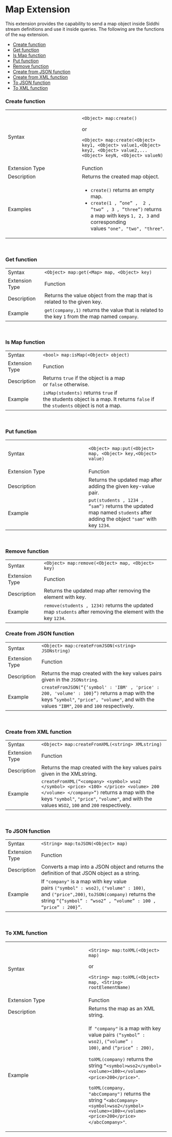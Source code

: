 # Map Extension

This extension provides the capability to send a map object inside
Siddhi stream definitions and use it inside queries. The following are
the functions of the `map` extension.

-   [Create function](#MapExtension-Createfunction)
-   [Get function](#MapExtension-Getfunction)
-   [Is Map function](#MapExtension-IsMapfunction)
-   [Put function](#MapExtension-Putfunction)
-   [Remove function](#MapExtension-Removefunction)
-   [Create from JSON function](#MapExtension-CreatefromJSONfunction)
-   [Create from XML function](#MapExtension-CreatefromXMLfunction)
-   [To JSON function](#MapExtension-ToJSONfunction)
-   [To XML function](#MapExtension-ToXMLfunction)

### Create function

<table>
<colgroup>
<col style="width: 50%" />
<col style="width: 50%" />
</colgroup>
<tbody>
<tr class="odd">
<td>Syntax</td>
<td><p><code>&lt;Object&gt; map:create()           </code></p>
<p>or</p>
<p><code>&lt;Object&gt; map:create(&lt;Object&gt; key1, &lt;Object&gt; value1,&lt;Object&gt; key2, &lt;Object&gt; value2,...&lt;Object&gt; keyN, &lt;Object&gt; valueN)</code></p></td>
</tr>
<tr class="even">
<td>Extension Type</td>
<td>Function</td>
</tr>
<tr class="odd">
<td>Description</td>
<td>Returns the created map object.</td>
</tr>
<tr class="even">
<td>Examples</td>
<td><ul>
<li><code>create()</code> returns an empty map.</li>
<li><code>create(1 , ”one” ,  2 , ”two” , 3 , ”three”)</code> returns a map with keys <code>1, 2, 3</code> and corresponding values <code>&quot;one&quot;, &quot;two&quot;, &quot;three&quot;</code>.</li>
</ul></td>
</tr>
</tbody>
</table>

 

### Get function

|                |                                                                                                 |
|----------------|-------------------------------------------------------------------------------------------------|
| Syntax         | `<Object> map:get(<Map> map, <Object> key)`                                                     |
| Extension Type | Function                                                                                        |
| Description    | Returns the value object from the map that is related to the given key.                         |
| Example        | `get(company,1)` returns the value that is related to the key `1` from the map named `company`. |

 

### Is Map function

|                |                                                                                                                             |
|----------------|-----------------------------------------------------------------------------------------------------------------------------|
| Syntax         | `<bool> map:isMap(<Object> object)`                                                                                         |
| Extension Type | Function                                                                                                                    |
| Description    | Returns `true` if the object is a map or `false` otherwise.                                                                 |
| Example        | `isMap(students)` returns `true` if the students object is a map. It returns `false` if the `students` object is not a map. |

 

### Put function

<table>
<colgroup>
<col style="width: 50%" />
<col style="width: 50%" />
</colgroup>
<tbody>
<tr class="odd">
<td>Syntax</td>
<td><p><code>&lt;Object&gt; map:put(&lt;Object&gt; map, &lt;Object&gt; key,&lt;Object&gt; value)</code></p></td>
</tr>
<tr class="even">
<td>Extension Type</td>
<td>Function</td>
</tr>
<tr class="odd">
<td>Description</td>
<td>Returns the updated map after adding the given key-value pair.</td>
</tr>
<tr class="even">
<td>Example</td>
<td><code>put(students , 1234 , ”sam”)</code> returns the updated map named <code>students</code> after adding the object <code>&quot;sam&quot;</code> with key <code>1234</code>.</td>
</tr>
</tbody>
</table>

 

### Remove function

|                |                                                                                                              |
|----------------|--------------------------------------------------------------------------------------------------------------|
| Syntax         | `<Object> map:remove(<Object> map, <Object> key)`                                                            |
| Extension Type | Function                                                                                                     |
| Description    | Returns the updated map after removing the element with key.                                                 |
| Example        | `remove(students , 1234)` returns the updated map `students` after removing the element with the key `1234`. |

### Create from JSON function

|                |                                                                                                                                                                                                |
|----------------|------------------------------------------------------------------------------------------------------------------------------------------------------------------------------------------------|
| Syntax         | `<Object> map:createFromJSON(<string> JSONstring)`                                                                                                                                             |
| Extension Type | Function                                                                                                                                                                                       |
| Description    | Returns the map created with the key values pairs given in the `JSONstring`.                                                                                                                   |
| Example        | `createFromJSON(“{‘symbol' : 'IBM' , 'price' : 200, 'volume' : 100}”)` returns a map with the keys "`symbol"`, `"price", "volume"`, and with the values `"IBM"`, `200` and `100` respectively. |

 

### Create from XML function

|                |                                                                                                                                                                                                                                        |
|----------------|----------------------------------------------------------------------------------------------------------------------------------------------------------------------------------------------------------------------------------------|
| Syntax         | `<Object> map:createFromXML(<string> XMLstring)`                                                                                                                                                                                       |
| Extension Type | Function                                                                                                                                                                                                                               |
| Description    | Returns the map created with the key values pairs given in the XMLstring.                                                                                                                                                              |
| Example        | `createFromXML(“<company> <symbol> wso2 </symbol> <price> <100> </price> <volume> 200 </volume> </company>”)` returns a map with the keys `"symbol"`, `"price"`, `"volume"`, and with the values `WSO2`, `100` and `200` respectively. |

 

### To JSON function

|                |                                                                                                                                                                                                           |
|----------------|-----------------------------------------------------------------------------------------------------------------------------------------------------------------------------------------------------------|
| Syntax         | `<String> map:toJSON(<Object> map)`                                                                                                                                                                       |
| Extension Type | Function                                                                                                                                                                                                  |
| Description    | Converts a map into a JSON object and returns the definition of that JSON object as a string.                                                                                                             |
| Example        | If `"company"` is a map with key value pairs `("symbol" : wso2)`, `("volume" : 100)`, and `("price",200)`, `toJSON(company)` returns the string `“{“symbol” : “wso2” , “volume” : 100 , “price” : 200}”`. |

 

### To XML function

<table>
<colgroup>
<col style="width: 50%" />
<col style="width: 50%" />
</colgroup>
<tbody>
<tr class="odd">
<td>Syntax</td>
<td><p><code>&lt;String&gt; map:toXML(&lt;Object&gt; map)</code></p>
<p>or</p>
<p><code>&lt;String&gt; map:toXML(&lt;Object&gt; map, &lt;String&gt; rootElementName)</code></p></td>
</tr>
<tr class="even">
<td>Extension Type</td>
<td>Function</td>
</tr>
<tr class="odd">
<td>Description</td>
<td>Returns the map as an XML string.</td>
</tr>
<tr class="even">
<td>Example</td>
<td><p>If<code> &quot;company&quot;</code> is a map with key value pairs <code>(“symbol” : wso2)</code>, <code>(“volume” : 100)</code>, and <code>(“price” : 200),</code></p>
<p><code>toXML(company)</code> returns the string <code>“&lt;symbol&gt;wso2&lt;/symbol&gt;&lt;volume&gt;&lt;100&gt;&lt;/volume&gt;&lt;price&gt;200&lt;/price&gt;&quot;</code>.</p>
<p><code>toXML(company, &quot;abcCompany&quot;)</code> returns the string <code>“&lt;abcCompany&gt;&lt;symbol&gt;wso2&lt;/symbol&gt;&lt;volume&gt;&lt;100&gt;&lt;/volume&gt;&lt;price&gt;200&lt;/price&gt;&lt;/abcCompany&gt;&quot;</code>.</p></td>
</tr>
</tbody>
</table>
